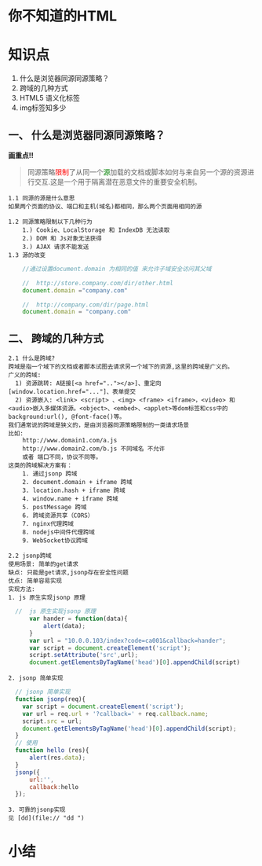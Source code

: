 # 你不知道的HTML 

# 知识点
1. 什么是浏览器同源同源策略？ 
2. 跨域的几种方式
3. HTML5 语义化标签
4. img标签知多少

##  一、 什么是浏览器同源同源策略？
**画重点!!**
> 同源策略<font color="red">限制</font>了从同一个<font color="green">源</font>加载的文档或脚本如何与来自另一个源的资源进行交互.这是一个用于隔离潜在恶意文件的重要安全机制。<br>

    1.1 同源的源是什么意思
    如果两个页面的协议、端口和主机(域名)都相同，那么两个页面用相同的源

    1.2 同源策略限制以下几种行为
        1.) Cookie、LocalStorage 和 IndexDB 无法读取
        2.) DOM 和 Js对象无法获得
        3.) AJAX 请求不能发送
    1.3 源的改变
```javascript
    //通过设置document.domain 为相同的值 来允许子域安全访问其父域

    //  http://store.company.com/dir/other.html 
    document.domain ="company.com"

    //  http://company.com/dir/page.html
    document.domain = "company.com"
```
##  二、  跨域的几种方式
    2.1 什么是跨域? 
    跨域是指一个域下的文档或者脚本试图去请求另一个域下的资源,这里的跨域是广义的。
    广义的跨域:
      1) 资源跳转: A链接[<a href=".."></a>]、重定向[window.location.href="..."]、表单提交
      2) 资源嵌入: <link> <script> 、<img> <frame> <iframe>，<video> 和 <audio>嵌入多媒体资源。<object>、<embed>、<applet>等dom标签和css中的 background:url(), @font-face()等。
    我们通常说的跨域是狭义的，是由浏览器同源策略限制的一类请求场景
    比如:
        http://www.domain1.com/a.js
        http://www.domain2.com/b.js 不同域名 不允许
        或者 端口不同，协议不同等。
    这类的跨域解决方案有：
        1. 通过jsonp 跨域
        2. document.domain + iframe 跨域
        3. location.hash + iframe 跨域
        4. window.name + iframe 跨域
        5. postMessage 跨域
        6. 跨域资源共享（CORS）
        7. nginx代理跨域
        8. nodejs中间件代理跨域
        9. WebSocket协议跨域

    2.2 jsonp跨域
    使用场景: 简单的get请求
    缺点: 只能是get请求,jsonp存在安全性问题
    优点: 简单容易实现
    实现方法:
    1. js 原生实现jsonp 原理
```javascript
  //  js 原生实现jsonp 原理
      var hander = function(data){
          alert(data);
      }
      var url = "10.0.0.103/index?code=ca001&callback=hander";
      var script = document.createElement('script');
      script.setAttribute('src',url);
      document.getElementsByTagName('head')[0].appendChild(script)
```   
    2. jsonp 简单实现
```javascript
  // jsonp 简单实现
  function jsonp(req){
    var script = document.createElement('script');
    var url = req.url + '?callback=' + req.callback.name;
    script.src = url;
    document.getElementsByTagName('head')[0].appendChild(script); 
  }  
  // 使用
  function hello (res){
      alert(res.data);
  }   
  jsonp({
      url:'',
      callback:hello
  });
``` 
    3. 可靠的jsonp实现
    见 [dd](file:// "dd ")

# 小结